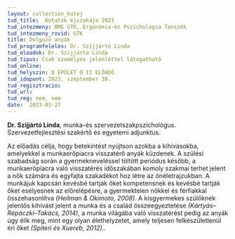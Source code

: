 ```yaml
---
layout: collection_kutej
tud_title:  Kutatók éjszakája 2023
tud_intezmeny: BME GTK, Ergonómia-és Pszichológia Tanszék
tud_intezmeny_rovid: GTK
title: Dolgozó anyák
tud_programfelelos: Dr. Szijjártó Linda
tud_eloadok: Dr. Szijjártó Linda
tud_tipus: Csak személyes jelenléttel látogatható
tud_online: 
tud_helyszin: Q ÉPÜLET Q II ELŐADÓ
tud_idopont: 2023. szeptember 30. 
tud_regisztracio: 
tud_url: 
tud_reg: nem, nem
date:  2023-03-27
---
```


**Dr. Szijjártó Linda**, munka-és szervezetszakpszichológus. Szervezetfejlesztési szakértő és egyetemi adjunktus.

Az előadás célja, hogy betekintést nyújtson azokba a kihívásokba, amelyekkel a munkaerőpiacra visszatérő anyák küzdenek. A szülési szabadság során a gyermekneveléssel töltött periódus később, a munkaerőpiacra való visszatérés
időszakában komoly szakmai terhet jelent a nők számára és egyfajta szakadékot hoz létre az önéletrajzukban. A munkájuk kapcsán kevésbé tartják őket kompetensnek és kevésbé tartják őket esélyesnek az előrelépésre, a gyermektelen nőkkel
és férfiakkal összehasonlítva _(Heilman & Okimoto, 2008)_.
A kisgyermekes szülőknek jelentős kihívást jelent a munka és a család összeegyeztetése _(Kártyás– Répáczki–Takács, 2014)_, a munka világába való visszatérést pedig az anyák úgy élik meg, mint egy olyan élethelyzetet, amely teljesen felkészületlenül éri őket _(Spiteri és Xuereb, 2012)_.. 
